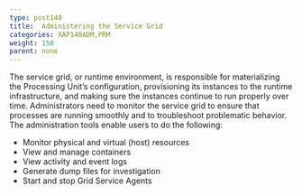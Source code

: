 ```yaml
---
type: post140
title:  Administering the Service Grid
categories: XAP140ADM,PRM
weight: 150
parent: none
---
```


The service grid, or runtime environment, is responsible for materializing the Processing Unit’s configuration, provisioning its instances to the runtime infrastructure, and making sure the instances continue to run properly over time. Administrators need to monitor the service grid to ensure that processes are running smoothly and to troubleshoot problematic behavior. The administration tools enable users to do the following:

- Monitor physical and virtual (host) resources
- View and manage containers
- View activity and event logs
- Generate dump files for investigation
- Start and stop Grid Service Agents

